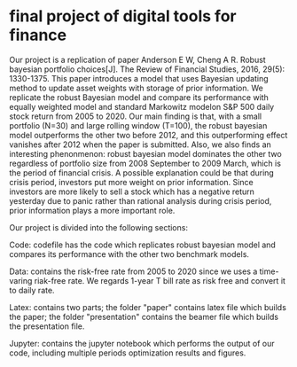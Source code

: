# final project of digital tools for finance

Our project is a replication of paper Anderson E W, Cheng A R. Robust bayesian portfolio choices[J]. The Review of Financial Studies, 2016, 29(5): 1330-1375. This paper introduces a model that uses Bayesian updating method to update asset weights with storage of prior information. We replicate the robust Bayesian model and compare its performance with equally weighted model and standard Markowitz modelon S&P 500 daily stock return from 2005 to 2020. Our main finding is that, with a small portfolio (N=30) and large rolling window (T=100), the robust bayesian model outperforms the other two before 2012, and this outperforming effect vanishes after 2012 when the paper is submitted. Also, we also finds an interesting phenonmenon: robust bayesian model dominates the other two regardless of portfolio size from 2008 September to 2009 March, which is the period of financial crisis. A possible explanation could be that during crisis period, investors put more weight on prior information. Since investors are more likely to sell a stock which has a negative return yesterday due to panic rather than rational analysis during crisis period, prior information plays a more important role. 

Our project is divided into the following sections: 

Code: codefile has the code which replicates robust bayesian model and compares its performance with the other two benchmark models. 

Data: contains the risk-free rate from 2005 to 2020 since we uses a time-varing riak-free rate. We regards 1-year T bill rate as risk free and convert it to daily rate. 

Latex: contains two parts; the folder "paper" contains latex file which builds the paper; the folder "presentation" contains the beamer file which builds the presentation file. 

Jupyter: contains the jupyter notebook which performs the output of our code, including multiple periods optimization results and figures. 
